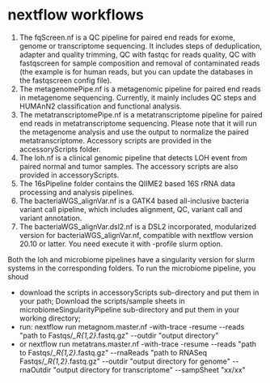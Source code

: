 # nextflow workflows
1. The fqScreen.nf is a QC pipeline for paired end reads for exome, genome or transcriptome sequencing. It includes steps of deduplication, adapter and quality trimming, QC with fastqc for reads quality, QC with fastqscreen for sample composition and removal of contaminated reads (the example is for human reads, but you can update the databases in the fastqscreen config file). 
2. The metagenomePipe.nf is a metagenomic pipeline for paired end reads in metagenome sequencing. Currently, it mainly includes QC steps and HUMAnN2 classification and functional analysis.
3. The metatranscriptomePipe.nf is a metatranscriptome pipeline for paired end reads in metatranscriptome sequencing. Please note that it will run the metagenome analysis and use the output to normalize the paired metatranscriptome. Accessory scripts are provided in the accessoryScripts folder.  
4. The loh.nf is a clinical genomic pipeline that detects LOH event from paired normal and tumor samples. The accessory scripts are also provided in accessoryScripts.
5. The 16sPipeline folder contains the QIIME2 based 16S rRNA data processing and analysis pipelines.
6. The bacteriaWGS_alignVar.nf is a GATK4 based  all-inclusive bacteria variant call pipeline, which includes alignment, QC, variant call and variant annotation. 
7. The bacteriaWGS_alignVar.dsl2.nf is a DSL2 incorporated, modularized version for bacteriaWGS_alignVar.nf, compatible with nextflow version 20.10 or latter. You need execute it with -profile slurm option. 
    

Both the loh and microbiome pipelines have a singularity version for slurm systems in the corresponding folders.  To run the microbiome pipeline, you shoud 
* download the scripts in accessoryScripts sub-directory and put them in your path; Download the scripts/sample sheets in microbiomeSingularityPipeline sub-directory and put them in your working directory;
* run: nextflow run metagnom.master.nf -with-trace -resume --reads "path to Fastqs/*_R{1,2}*.fastq.gz" --outdir "output directory" 
* or nextflow run metatrans.master.nf -with-trace -resume --reads "path to Fastqs/*_R{1,2}*.fastq.gz" --rnaReads "path to RNASeq Fastqs/*_R{1,2}*.fastq.gz" --outdir "output directory for genome" --rnaOutdir "output directory for transcriptome" --sampSheet "xx/xx"
